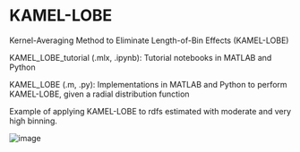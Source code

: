 # KAMEL-LOBE
Kernel-Averaging Method to Eliminate Length-of-Bin Effects (KAMEL-LOBE)

KAMEL_LOBE_tutorial (.mlx, .ipynb): Tutorial notebooks in MATLAB and Python

KAMEL_LOBE (.m, .py): Implementations in MATLAB and Python to perform KAMEL-LOBE, given a radial distribution function

Example of applying KAMEL-LOBE to rdfs estimated with moderate and very high binning. 

![image](https://github.com/user-attachments/assets/16a50a05-9a3e-4388-b52d-4346fc155bfb)

